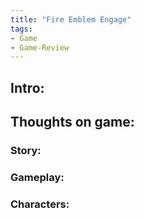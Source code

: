 ```yaml
---
title: "Fire Emblem Engage"
tags:
- Game
- Game-Review
---
```

## Intro:


## Thoughts on game:

### Story:


### Gameplay:


### Characters:
